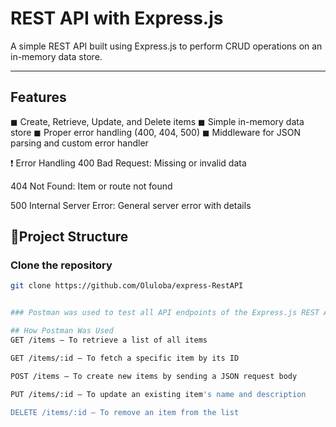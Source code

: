 # REST API with Express.js

A simple REST API built using Express.js to perform CRUD operations on an in-memory data store.

---

## Features

◼ Create, Retrieve, Update, and Delete items
◼ Simple in-memory data store
◼ Proper error handling (400, 404, 500)
◼ Middleware for JSON parsing and custom error handler

❗ Error Handling
400 Bad Request: Missing or invalid data

404 Not Found: Item or route not found

500 Internal Server Error: General server error with details

##  📃Project Structure

### Clone the repository

```bash
git clone https://github.com/Oluloba/express-RestAPI


### Postman was used to test all API endpoints of the Express.js REST API.

## How Postman Was Used
GET /items — To retrieve a list of all items

GET /items/:id — To fetch a specific item by its ID

POST /items — To create new items by sending a JSON request body

PUT /items/:id — To update an existing item's name and description

DELETE /items/:id — To remove an item from the list
